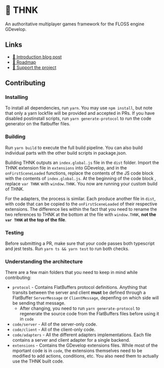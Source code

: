 # 🤔 THNK

An authoritative multiplayer games framework for the FLOSS engine GDevelop.

## Links

- [📰 Introduction blog post](https://bit.ly/thnk-introduction)
- [📅 Roadmap](https://bit.ly/thnk-roadmap)
- [💖 Support the project](https://ko-fi.com/arthuro555)

## Contributing

### Installing

To install all dependencies, run `yarn`. You may use `npm install`, but note that only a yarn lockfile will be provided and accepted in PRs.
If you have disabled postinstall scripts, run `yarn generate-protocol` to run the code generator on the flatbuffer files.

### Building

Run `yarn build` to execute the full build pipeline. You can also build individual parts with the other build scripts in package.json.

Building THNK outputs an `index.global.js` file in the `dist` folder. Import the THNK extension file in `extensions` into GDevelop, and in the `onFirstSceneLoaded` functions, replace the contents of the JS code block with the contents of `index.global.js`. At the beginning of the code block , replace `var THNK` with `window.THNK`. You now are running your custom build of THNK.

For the adapters, the process is similar. Each produce another file in `dist`, with code that can be copied to the `onFirstSceneLoaded` of their respective extensions. The difference lies within the fact that you need to rename the two references to THNK at the bottom at the file with `window.THNK`, **not the `var THNK` at the top of the file**.

### Testing

Before submitting a PR, make sure that your code passes both typescript and jest tests.
Run `yarn ts && yarn test` to run both checks.

### Understanding the architecture

There are a few main folders that you need to keep in mind while contributing:

- `protocol` - Contains FlatBuffers protocol definitions. Anything that transits between the server and client **must** be defined through a FlatBuffer `ServerMessage` or `ClientMessage`, depenfing on which side will be sending that message.
  - After changing, you need to run `yarn generate-protocol` to regenerate the source code from the FlatBuffers files before using it in `code`
- `code/server` - All of the server-only code.
- `code/client` - All of the client-only code.
- `code/adapters` - All the different adapters implementations. Each file contains a server and client adapter for a single backend.
- `extensions` - Contains the GDevelop extensions files. While most of the mportant code is in `code`, the extensions themselves need to be modified to add actions, conditions, etc. You also need them to actually use the THNK built code.
